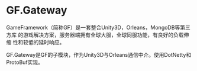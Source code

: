 # GF.Gateway

GameFramework（简称GF）是一套整合Unity3D，Orleans，MongoDB等第三方库
的游戏解决方案，服务器端拥有全球大服，全球同服功能，有良好的负载伸缩
性和较低的延时响应。

GF.Gateway是GF的子模块，作为Unity3D与Orleans通信中介。使用DotNetty和
ProtoBuf实现。
